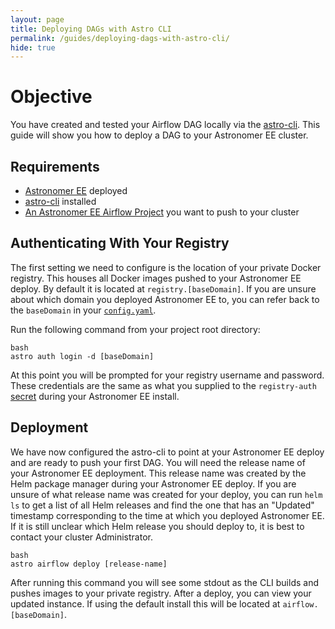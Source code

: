 ```yaml
---
layout: page
title: Deploying DAGs with Astro CLI
permalink: /guides/deploying-dags-with-astro-cli/
hide: true
---
```


# Objective

You have created and tested your Airflow DAG locally via the [astro-cli](https://github.com/astronomerio/astro-cli).
This guide will show you how to deploy a DAG to your Astronomer EE cluster.

## Requirements

- [Astronomer EE](http://enterprise.astronomer.io/) deployed
- [astro-cli](https://github.com/astronomerio/astro-cli) installed
- [An Astronomer EE Airflow Project](http://enterprise.astronomer.io/guides/creating-an-airflow-project/index.html) you want to push to your cluster

## Authenticating With Your Registry

The first setting we need to configure is the location of your private Docker
registry. This houses all Docker images pushed to your Astronomer EE deploy.
By default it is located at `registry.[baseDomain]`. If you are unsure about
which domain you deployed Astronomer EE to, you can refer back to the
`baseDomain` in your [`config.yaml`](http://enterprise.astronomer.io/guides/google-cloud/index.html#configuration-file).

Run the following command from your project root directory:

```
bash
astro auth login -d [baseDomain]
```

At this point you will be prompted for your registry username and password.
These credentials are the same as what you supplied to the `registry-auth` [secret](http://enterprise.astronomer.io/guides/google-cloud/index.html#secrets)
during your Astronomer EE install.

## Deployment

We have now configured the astro-cli to point at your Astronomer EE deploy and
are ready to push your first DAG. You will need the release name of your
Astronomer EE deployment. This release name was created by the Helm package
manager during your Astronomer EE deploy. If you are unsure of what release
name was created for your deploy, you can run `helm ls` to get a list of all
Helm releases and find the one that has an "Updated" timestamp corresponding
to the time at which you deployed Astronomer EE. If it is still unclear which
Helm release you should deploy to, it is best to contact your cluster
Administrator.

```
bash
astro airflow deploy [release-name]
```

After running this command you will see some stdout as the CLI builds and pushes
images to your private registry. After a deploy, you can view your updated
instance. If using the default install this will be located at
`airflow.[baseDomain]`.
